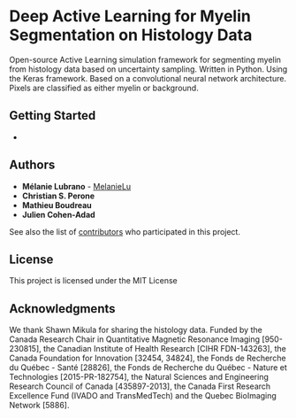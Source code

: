 # Deep Active Learning for Myelin Segmentation on Histology Data

Open-source Active Learning simulation framework for segmenting myelin from histology data based on uncertainty sampling. Written in Python. Using the Keras framework. Based on a convolutional neural network architecture. Pixels are classified as either myelin or background.

## Getting Started

-


## Authors

* **Mélanie Lubrano** - [MelanieLu](https://github.com/MelanieLu)
* **Christian S. Perone**
* **Mathieu Boudreau**
* **Julien Cohen-Adad**

See also the list of [contributors](https://github.com/your/project/contributors) who participated in this project.

## License

This project is licensed under the MIT License

## Acknowledgments

We thank Shawn Mikula for sharing the histology data. Funded by the Canada Research Chair in Quantitative Magnetic Resonance Imaging [950-230815], the Canadian Institute of Health Research [CIHR FDN-143263], the Canada Foundation for Innovation [32454, 34824], the Fonds de Recherche du Québec - Santé [28826], the Fonds de Recherche du Québec - Nature et Technologies [2015-PR-182754], the Natural Sciences and Engineering Research Council of Canada [435897-2013], the Canada First Research Excellence Fund (IVADO and TransMedTech) and the Quebec BioImaging Network [5886].


